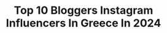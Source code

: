 ---
title: Top 10 Bloggers Instagram Influencers In Greece In 2024
description: >-
  Find top bloggers Instagram influencers in Greece in 2024. Most popular hashtags: #greece #giveaway #greekblogger.
platform: Instagram
hits: 85
text_top: Discover the best Instagram influencers on inBeat.
text_bottom: Our database holds 85 Instagram influencers like this in Greece for you to pitch.
profiles:
  - username: "bellazofia.official"
    fullname: >-
      Izabela Zofia Switon-Kulinska 🇵🇱🇨🇭Swiss Blogger
    bio: >-
      Model, blogger, journalist and bosslady at @defileagency| as seen at @lofficielmonaco Contributor @cchic4 @welcome_magazine_officiel Mom 👦👶🐶
    location: "Greece"
    followers: 28303
    engagement: 515
    commentsToLikes: 0.098672
    id: ck15qksrl3c4a0i19iz9ozoai
    verified: false
    hashtags: "#glambou, #etam, #swissluxury, #mfw"
  - username: "yurichat"
    fullname: >-
      Euridice
    bio: >-
      Journeyer, narratrice The girl behind #thegreekgirl + @akatiostudio Blogger Awarded by MARIE CLAIRE
    location: "Greece"
    followers: 20686
    engagement: 430
    commentsToLikes: 0.026556
    id: ck5zz56x0b3rj0i14m6ar69gi
    verified: false
    hashtags: "#thegreekgirl, #athenianhome, #sifnosisland, #athenscity"
  - username: "katia_dede"
    fullname: >-
      KATIA DEDE
    bio: >-
      🇺🇦🇬🇷 • Player @farma.greece 2021 • Blogger Katia’s Clicks & Tricks @queengr • Photographer @katia_dede_photography • Dede.katia@gmail.com
    location: "Greece"
    followers: 28452
    engagement: 380
    commentsToLikes: 0.080678
    id: ck137owd4cmpy0i19h1dp3ejt
    verified: false
    hashtags: "#fashion, #experience, #tuscany, #festive"
  - username: "beautymylife_gr"
    fullname: >-
      Popi Stefani
    bio: >-
      Hi, I'm Popi and I'm a Beauty Blogger! Welcome to my profile. I am a wife, a mom to three beautiful girls and full time writer. 🖤🤍
    location: "Greece"
    followers: 24256
    engagement: 265
    commentsToLikes: 0.056985
    id: ck55ougup95pv0i11jfly00rf
    verified: false
    hashtags: "#amazing, #beauty, #newproject, #instadaily"
  - username: "kamotovmasyan"
    fullname: >-
      KAMO TOVMASYAN
    bio: >-
      1ST ARMENIAN BLOGGER INFLUENCER #KAMOBLOG since 2008 For AD @hayk_shabanyan
    location: "Greece"
    followers: 189708
    engagement: 204
    commentsToLikes: 0.007315
    id: ck0w4oe9jzl750i199qe8cxl4
    verified: false
    hashtags: "#usa, #condorairlines, #nyc, #sidontravel"
  - username: "sorelle_beauty_team"
    fullname: >-
      GRYPAIOU XANTHOULA
    bio: >-
      PREMIUM 💫 bridal make up and hairstyle 💫 n1 Bridal makeup 🥇 @greekinfluencersawards Συνεργάτες @yesidogr 👰 Beauty blogger @likewomangr 💄 Site
    location: "Greece"
    followers: 91097
    engagement: 199
    commentsToLikes: 0.005921
    id: ckap4zps39jd80i78yb90a3em
    verified: false
    hashtags: "#bridalinspiration, #bridalmakeuptrends, #bridalmakeup, #bridetobe"
  - username: "toniaskou"
    fullname: >-
      🌴Tonia Skourtanioti 🌴
    bio: >-
      Digital Influencer , Travel Blogger ! Fashion-Beauty-Life Style-Party 🎉 Promo/Collab : DM or Email : toniaskourtanioti@gmail.com Find me on #tiktok 💥
    location: "Greece"
    followers: 146068
    engagement: 15
    commentsToLikes: 0.001752
    id: ck55p8snwa1zr0i11yxd2aq1p
    verified: false
    hashtags: "#cosmetics, #haul, #santorini, #outfit"
  - username: "mariakortzia"
    fullname: >-
      Maria Kortzia Soteriou
    bio: >-
      Mom of 👶🏻 • Journalist🎓 •Blogger📝 @mylife.cy •Radio Producer🎧 @kissfmcy
    location: "Greece"
    followers: 50777
    engagement: 714
    commentsToLikes: 0.104720
    id: ck5hjtd1ch7ty0i11qe9z2iry
    verified: false
    hashtags: "#9monthspregnant, #thosedays, #andreottigiveaway, #giveaway"
  - username: "vivian_finou"
    fullname: >-
      Vivian Finou
    bio: >-
      ▪️Sociologist ▪️Lifestyle/travel/fashion blogger @timeforcoffee.gr ▪️Digital marketing manager @giveit.gr vifinou@gmail.com for collaboration
    location: "Greece"
    followers: 28445
    engagement: 463
    commentsToLikes: 0.460037
    id: ck6u2r2r4tfnz0j716j73qfq2
    verified: false
    hashtags: "#greeklife, #handmadejewelry, #giveawaygr, #greekbloggers"
  - username: "despinakampouri"
    fullname: >-
      Despina Kampouri
    bio: >-
      journalist•storyteller•monsterkiller traveljunkie•vegetarian•truthspeaker Blogger @queengr Admin @despinasdiary 📍Athens, Greece
    location: "Greece"
    followers: 241880
    engagement: 395
    commentsToLikes: 0.010744
    id: ck5hcdr9thj9x0i116uw5bu1o
    verified: true
    hashtags: "#boost, #anthelios, #tennisplayer, #newstore"
---